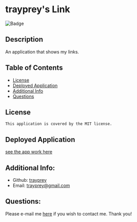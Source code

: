 # trayprey's Link
  ![Badge](https://img.shields.io/badge/License-MIT-blue.svg)
## Description
An application that shows my links.

  ## Table of Contents 
  - [License](#license)
  - [Deployed Application](#deployed-application)
  - [Additional Info](#additional-info)
  - [Questions](#questions)

  ## License
    This application is covered by the MIT license.
## Deployed Application
[see the app work here](https://trayprey.github.io)
  ## Additional Info:
  - Github: [trayprey](https://github.com/trayprey)
  - Email: trayprey@gmail.com
  ## Questions:
  Please e-mail me [here](mailto:trayprey@gmail.com) if you wish to contact me. Thank you!
